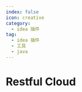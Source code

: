 ```yaml
---
index: false
icon: creative
category:
  - idea 插件
tag:
  - idea 插件
  - 工具
  - java
---
```


# Restful Cloud


